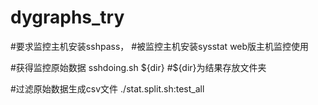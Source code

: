 # dygraphs_try
#要求监控主机安装sshpass，
#被监控主机安装sysstat
web版主机监控使用

#获得监控原始数据
sshdoing.sh ${dir} #${dir}为结果存放文件夹

#过滤原始数据生成csv文件
./stat.split.sh:test_all

